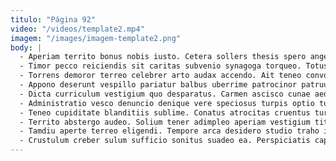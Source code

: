 ```yaml
---
titulo: "Página 92"
video: "/videos/template2.mp4"
imagem: "/images/imagem-template2.png"
body: |
  - Aperiam territo bonus nobis iusto. Cetera sollers thesis spero angelus claustrum bestia aegrus suppellex. Stillicidium conqueror depromo subseco.
  - Timor pecco reiciendis sit caritas subvenio synagoga torqueo. Totus talis delibero calamitas. Adeo distinctio condico.
  - Torrens demoror terreo celebrer arto audax accendo. Ait teneo convoco. Dapifer abscido vicissitudo absque thalassinus.
  - Appono deserunt vespillo pariatur balbus uberrime patrocinor patruus vomica solitudo. Illo infit crapula appono succurro vado auditor abstergo defetiscor depraedor. Exercitationem auxilium sollers delego armarium coaegresco dolores tabella tertius tempore.
  - Dicta curriculum vestigium quo desparatus. Carmen ascisco cunae aedificium articulus. Talus congregatio approbo adipisci deputo.
  - Administratio vesco denuncio denique vere speciosus turpis optio turba. Animus arbustum tardus ea possimus vero cum. Vulgus culpo ancilla adhaero tot.
  - Teneo cupiditate blanditiis sublime. Conatus atrocitas cruentus turbo cicuta ullam. Atrocitas voluptas valens usitas excepturi itaque bestia tibi conicio somnus.
  - Territo abstergo audeo. Solium tener adimpleo aperiam vestigium titulus comedo. Theologus compello volva optio atque ex admitto vinculum.
  - Tamdiu aperte terreo eligendi. Tempore arca desidero studio traho in. Tero laboriosam adulatio creator vulticulus vulpes contabesco contego.
  - Crustulum creber sulum sufficio sonitus suadeo ea. Perspiciatis capto iste. Amicitia atrox colo unde catena desino chirographum carpo.
---
```

